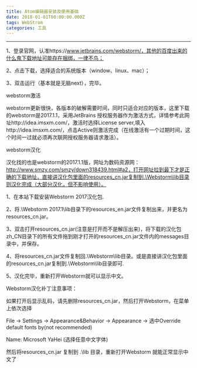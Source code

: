 ```yaml
---
title: Atom编辑器安装及使用基础
date: 2018-01-01T00:00:00.000Z
tags: WebStrom
categories: 工具
---
```


--------------------------------------------------------------------------------

1、登录官网，认准https://www.jetbrains.com/webstorm/，其他的百度出来的什么鬼下载地址可能存在捆绑，一律不鸟；

2、点击下载，选择适合的系统版本（window、linux、mac）；

3、双击运行（基本就是无脑next），完毕。

webstorm激活

webstorm更新很快，各版本的破解需要时间，同时只适合对应的版本，这里下载的webstorm是2017.1.1，采用JetBrains 授权服务器作为激活方式，详情参考此网址http://idea.imsxm.com/，激活时选择License server,填入http://idea.imsxm.com/，点击Active则激活完成（在线激活有一个过期时间，这个时间一过就必须再次联网授权服务器请求激活）。

webstorm汉化

汉化找的也是webstorm的2017.1.1版，网址为数码资源网：http://www.smzy.com/smzy/down318439.html#a2，打开网址拉到最下才是正确的下载地址，直接讲汉化包里面的resources_cn.jar复制到.\Webstorm\lib目录则汉化完成（大部分汉化，但不影响使用）。

1、在本站下载安装Webstorm 2017汉化包.

2、将.\Webstorm 2017.1\lib目录下的resources_en.jar文件复制出来，并更名为resources_cn.jar。

3、双击打开resources_cn.jar(注意是打开而不是解压出来)，将下载的汉化包zh_CN目录下的所有文件拖到刚才打开的resources_cn.jar文件内的messages目录中，并保存。

4、将resources_cn.jar文件复制回.\Webstorm\lib目录。或是直接讲汉化包里面的resources_cn.jar复制到.\Webstorm\lib目录即可.

5、汉化完毕，重新打开Webstorm就可以显示中文。

Webstorm汉化补丁注意事项：

如果打开后显示乱码，请先删除resources_cn.jar，然后打开Webstorm，在菜单上依次选择

File -> Settings -> Appearance&Behavior -> Appearance -> 选中Override default fonts by(not recommended)

Name: Microsoft YaHei (选择任意中文字体)

然后将resources_cn.jar 复制到 .\lib 目录，重新打开Webstorm 就能正常显示中文了